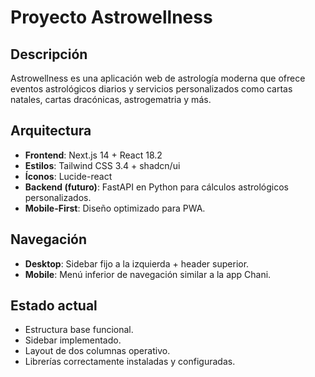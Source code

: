 # Proyecto Astrowellness

## Descripción
Astrowellness es una aplicación web de astrología moderna que ofrece eventos astrológicos diarios y servicios personalizados como cartas natales, cartas dracónicas, astrogematria y más.

## Arquitectura
- **Frontend**: Next.js 14 + React 18.2
- **Estilos**: Tailwind CSS 3.4 + shadcn/ui
- **Íconos**: Lucide-react
- **Backend (futuro)**: FastAPI en Python para cálculos astrológicos personalizados.
- **Mobile-First**: Diseño optimizado para PWA.

## Navegación
- **Desktop**: Sidebar fijo a la izquierda + header superior.
- **Mobile**: Menú inferior de navegación similar a la app Chani.

## Estado actual
- Estructura base funcional.
- Sidebar implementado.
- Layout de dos columnas operativo.
- Librerías correctamente instaladas y configuradas.
